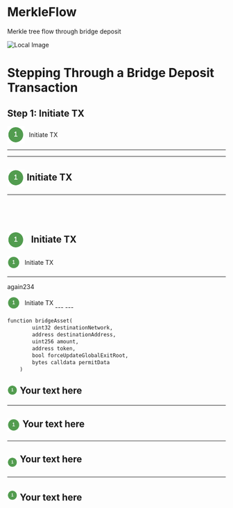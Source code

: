 # MerkleFlow
Merkle tree flow through bridge deposit

![Local Image](https://github.com/j2abro/MerkleFlow/raw/main/assets/MerkleFlow.svg "Merke Tree Flow")

# Stepping Through a Bridge Deposit Transaction

## Step 1: Initiate TX

<span style="display: flex; align-items: center;">
  <img src="./assets/icon1.png" alt="Custom Icon" style="width:40px; height:40px; margin-right: 10px;"> Initiate TX
</span>

---
---
## <img src="./assets/icon1.png" alt="Custom Icon111" style="width:40px; height:40px; vertical-align: middle;"> Initiate TX
---
## <span style="display: inline-flex; align-items: center;">
  <img src="./assets/icon1.png" alt="Custom Icon222" style="width:40px; height:40px; vertical-align: middle; margin-right: 10px;"> Initiate TX
</span>
---
<span style="display: inline-flex; align-items: center;">
  <img src="./assets/icon1.png" alt="Custom Icon333" style="width:30px; height:30px; vertical-align: middle; margin-right: 10px;"> Initiate TX
</span>

---
again234

<span style="display: inline-flex; align-items: center;">
  <img src="./assets/icon1.png" alt="Custom Icon222" style="width:30px; height:30px; vertical-align: middle; margin-right: 10px;"> Initiate TX
</span>
---
---

```solidity
function bridgeAsset(
        uint32 destinationNetwork,
        address destinationAddress,
        uint256 amount,
        address token,
        bool forceUpdateGlobalExitRoot,
        bytes calldata permitData
    )
```


## <p><img src="./assets/icon1.png" align="top" width="24" height="24"> Your text here</p>

---

## <p><img src="./assets/icon1.png" align="top" width="30" height="30"> Your text here</p>

---

## <p><img src="./assets/icon1.png" align="middle" width="24" height="24"> Your text here</p>

---

## <p><img src="./assets/icon1.png" align="bottom" width="24" height="24"> Your text here</p>
